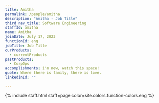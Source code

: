 ```yaml
---
title: Amitha
permalink: /people/amitha
description: "Amitha - Job Title"
third_nav_title: Software Engineering
staffId: amitha
name: Amitha
joinDate: July 17, 2023
functionId: eng
jobTitle: Job Title
curProducts:
  - currentProducts
pastProducts:
  - CorpOps
accomplishments: i'm new, watch this space!
quote: Where there is family, there is love.
linkedinId: ""

---
```


{% include staff.html staff=page color=site.colors.function-colors.eng %}
